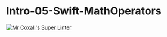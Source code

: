 # Intro-05-Swift-MathOperators

[![Mr Coxall's Super Linter](https://github.com/ICS4U-Programming-TamerZ/Intro-05-Swift-MathOperators/workflows/Mr%20Coxall's%20Super%20Linter/badge.svg)](https://github.com/ICS4U-Programming-TamerZ/Intro-05-Swift-MathOperators/actions/)
